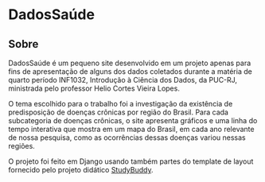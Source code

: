 # DadosSaúde

## Sobre

DadosSaúde é um pequeno site desenvolvido em um projeto apenas para fins de apresentação de alguns dos dados coletados durante a matéria de quarto período INF1032, Introdução à Ciência dos Dados, da PUC-RJ, ministrada pelo professor Helio Cortes Vieira Lopes.

O tema escolhido para o trabalho foi a investigação da existência de predisposição de doenças crônicas por região do Brasil. Para cada subcategoria de doenças crônicas, o site apresenta gráficos e uma linha do tempo interativa que mostra em um mapa do Brasil, em cada ano relevante de nossa pesquisa, como as ocorrências dessas doenças variou nessas regiões.

O projeto foi feito em Django usando também partes do template de layout fornecido pelo projeto didático [StudyBuddy](https://github.com/divanov11/StudyBud/).
